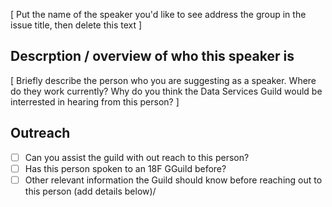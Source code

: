 [ Put the name of the speaker you'd like to see address the group in the issue title, then delete this text ] 

## Descrption / overview of who this speaker is

[ Briefly describe the person who you are suggesting as a speaker. Where do they work currently? Why do you think the Data Services Guild would be interrested in hearing from this person? ]

## Outreach

- [ ] Can you assist the guild with out reach to this person?
- [ ] Has this person spoken to an 18F GGuild before?
- [ ]  Other relevant information the Guild should know before reaching out to this person (add details below)/
